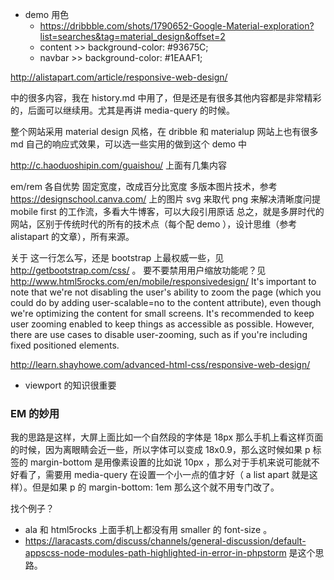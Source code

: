 - demo 用色
  - https://dribbble.com/shots/1790652-Google-Material-exploration?list=searches&tag=material_design&offset=2
  - content >> background-color: #93675C;
  - navbar >> background-color: #1EAAF1;

http://alistapart.com/article/responsive-web-design/

中的很多内容，我在 history.md 中用了，但是还是有很多其他内容都是非常精彩的，后面可以继续用。尤其是再讲 media-query 的时候。



<!-- 要设计一个网站，首先要有移动优先的基本思路，然后构建弹性布局，布局内插入弹性媒体，这样网站的基本结构建立起来之后，再结合常见设备选择合适的临界点，通过 media queries
技术，为不同尺寸的设备优化用户体验，这就是当代响应式网站设计的基本流程，同时也是本书的行文思路。 -->

整个网站采用 material design 风格，在 dribble 和 materialup 网站上也有很多 md 自己的响应式效果，可以选一些实用的做到这个 demo 中


http://c.haoduoshipin.com/guaishou/ 上面有几集内容

em/rem 各自优势
固定宽度，改成百分比宽度
多版本图片技术，参考 https://designschool.canva.com/ 上的图片
svg 来取代 png 来解决清晰度问提
mobile first 的工作流，多看大牛博客，可以大段引用原话
总之，就是多屏时代的网站，区别于传统时代的所有的技术点（每个配 demo ），设计思维（参考 alistapart 的文章），所有来源。


关于 <meta name="viewport" content="width=device-width, initial-scale=1"> 这一行怎么写，还是 bootstrap 上最权威一些，见 <http://getbootstrap.com/css/> 。
要不要禁用用户缩放功能呢？见 http://www.html5rocks.com/en/mobile/responsivedesign/
It's important to note that we're not disabling the user's ability to zoom the page (which you could do by adding user-scalable=no to the content attribute), even though we're optimizing the content for small screens. It's recommended to keep user zooming enabled to keep things as accessible as possible. However, there are use cases to disable user-zooming, such as if you're including fixed positioned elements.

http://learn.shayhowe.com/advanced-html-css/responsive-web-design/
  - viewport 的知识很重要


### EM 的妙用
我的思路是这样，大屏上面比如一个自然段的字体是 18px 那么手机上看这样页面的时候，因为离眼睛会近一些，所以字体可以变成 18x0.9，那么这时候如果 p 标签的 margin-bottom 是用像素设置的比如说 10px ，那么对于手机来说可能就不好看了，需要用 media-query 在设置一个小一点的值才好（ a list apart 就是这样）。但是如果 p 的 margin-bottom: 1em 那么这个就不用专门改了。

找个例子？

- ala 和 html5rocks 上面手机上都没有用 smaller 的 font-size 。
- https://laracasts.com/discuss/channels/general-discussion/default-appscss-node-modules-path-highlighted-in-error-in-phpstorm 是这个思路。

